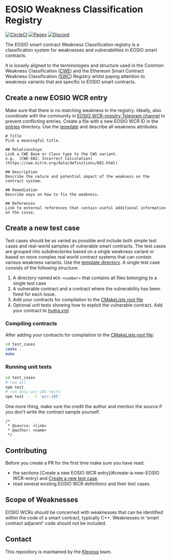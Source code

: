 # EOSIO Weakness Classification Registry
[![CircleCI](https://circleci.com/gh/SmartContractSecurity/SWC-registry/tree/master.svg?style=svg)](https://circleci.com/gh/SmartContractSecurity/SWC-registry/tree/master)
[![Pages](https://img.shields.io/badge/pages-online-blue.svg)](https://smartcontractsecurity.github.io/SWC-registry/)
[![Discord](https://img.shields.io/discord/481002907366588416.svg)](https://discord.gg/qcNvR2r)


The EOSIO smart contract Weakness Classification registry is a classification system for weaknesses and vulnerabilities in EOSIO smart contracts.

It is loosely aligned to the terminologies and structure used in the Common Weakness Classification ([CWE](https://cwe.mitre.org/)) and the Ethereum Smart Contract Weakness Classification ([SWC](https://github.com/SmartContractSecurity/SWC-registry)) Registry whilst paying attention to weakness variants that are specific to EOSIO smart contracts.

## Create a new EOSIO WCR entry

Make sure that there is no matching weakness in the registry. Ideally, also coordinate with the community in [EOSIO WCR-registry Telegram channel](https://t.me/klevoya) to prevent conflicting entries. Create a file with a new EOSIO WCR ID in the [entries](./entries) directory. Use the [template](./entries/EOSIO-WCR-TEMPLATE.md) and describe all weakness attributes. 

```
# Title 
Pick a meaningful title.

## Relationships
Link a CWE Base or Class type to the CWS variant. 
e.g.  [CWE-682: Incorrect Calculation](https://cwe.mitre.org/data/definitions/682.html)

## Description 
Describe the nature and potential impact of the weakness on the contract system. 

## Remediation
Describe ways on how to fix the weakness. 

## References 
Link to external references that contain useful additional information on the issue. 

```

## Create a new test case  

Test cases should be as varied as possible and include both simple test cases and real-world samples of vulnerable smart contracts. The test cases are grouped into subdirectories based on a single weakness variant or based on more complex real world contract systems that can contain various weakness variants. Use the [template directory](./test_cases/template). A single test case consists of the following structure:

1. A directory named `WCR-<number>` that contains all files belonging to a single test case
2. A vulnerable contract and a contract where the vulnerability has been fixed for each issue.
3. Add your contracts for compilation to the [CMakeLists root file](./test_cases/CMakeLists.txt)
4. Optional unit tests showing how to exploit the vulnerable contract. Add your contract to [hydra.yml](./test_cases/CMakeLists.txt)

### Compiling contracts

After adding your contracts for compilation to the [CMakeLists root file](./test_cases/CMakeLists.txt):

```bash
cd test_cases
cmake .
make
```

### Running unit tests


```bash
cd test_cases
# run all
npm test
# run only wcr-105 tests
npm test -- -t 'wcr-105'
```

One more thing, make sure the credit the author and mention the source if you don't write the contract sample yourself.

```
/*
 * @source: <link>
 * @author: <name>
 */
```

## Contributing

Before you create a PR for the first time make sure you have read:

- the sections [Create a new EOSIO WCR entry](#create-a-new-EOSIO WCR-entry) and [Create a new test case](#create-a-new-test-case).
- read several existing EOSIO WCR definitions and their test cases. 

## Scope of Weaknesses 

EOSIO WCRs should be concerned with weaknesses that can be identified within the code of a smart contract, typically C++. 
Weaknesses in 'smart contract adjacent' code should not be included.

## Contact

This repository is maintained by the [Klevoya](https://klevoya.com) team.